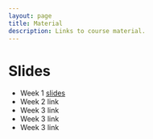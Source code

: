 ```yaml
---
layout: page
title: Material
description: Links to course material.
---
```


# Slides

* Week 1 [slides](./assets/slides/Session_1.html)
* Week 2 link
* Week 3 link
* Week 3 link
* Week 3 link
